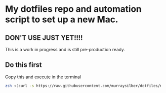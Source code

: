 # My dotfiles repo and automation script to set up a new Mac.

## DON'T USE JUST YET!!!!

This is a work in progress and is still pre-production ready.

## Do this first

Copy this and execute in the terminal

```sh
zsh <(curl -s https://raw.githubusercontent.com/murraysilber/dotfiles/main/install/bootstrap.sh) --branch main

```
